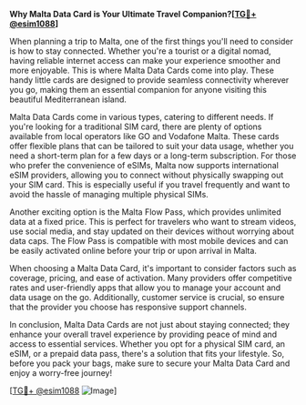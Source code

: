 **Why Malta Data Card is Your Ultimate Travel Companion?[[TG💪+ @esim1088](https://t.me/s/esim1088)]**

When planning a trip to Malta, one of the first things you'll need to consider is how to stay connected. Whether you're a tourist or a digital nomad, having reliable internet access can make your experience smoother and more enjoyable. This is where Malta Data Cards come into play. These handy little cards are designed to provide seamless connectivity wherever you go, making them an essential companion for anyone visiting this beautiful Mediterranean island.

Malta Data Cards come in various types, catering to different needs. If you're looking for a traditional SIM card, there are plenty of options available from local operators like GO and Vodafone Malta. These cards offer flexible plans that can be tailored to suit your data usage, whether you need a short-term plan for a few days or a long-term subscription. For those who prefer the convenience of eSIMs, Malta now supports international eSIM providers, allowing you to connect without physically swapping out your SIM card. This is especially useful if you travel frequently and want to avoid the hassle of managing multiple physical SIMs.

Another exciting option is the Malta Flow Pass, which provides unlimited data at a fixed price. This is perfect for travelers who want to stream videos, use social media, and stay updated on their devices without worrying about data caps. The Flow Pass is compatible with most mobile devices and can be easily activated online before your trip or upon arrival in Malta.

When choosing a Malta Data Card, it's important to consider factors such as coverage, pricing, and ease of activation. Many providers offer competitive rates and user-friendly apps that allow you to manage your account and data usage on the go. Additionally, customer service is crucial, so ensure that the provider you choose has responsive support channels.

In conclusion, Malta Data Cards are not just about staying connected; they enhance your overall travel experience by providing peace of mind and access to essential services. Whether you opt for a physical SIM card, an eSIM, or a prepaid data pass, there's a solution that fits your lifestyle. So, before you pack your bags, make sure to secure your Malta Data Card and enjoy a worry-free journey! 

[[TG💪+ @esim1088](https://t.me/s/esim1088) ![Image](https://i.postimg.cc/Y0z9fWf4/image.png)]